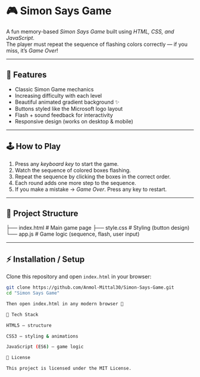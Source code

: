 # 🎮 Simon Says Game

A fun memory-based *Simon Says Game* built using *HTML, CSS, and JavaScript*.  
The player must repeat the sequence of flashing colors correctly — if you miss, it’s *Game Over*!

---

## 🚀 Features
- Classic Simon Game mechanics 
- Increasing difficulty with each level
- Beautiful animated gradient background ✨
- Buttons styled like the Microsoft logo layout
- Flash + sound feedback for interactivity
- Responsive design (works on desktop & mobile)

---

## 🕹 How to Play
1. Press any *keyboard key* to start the game.
2. Watch the sequence of colored boxes flashing.
3. Repeat the sequence by clicking the boxes in the correct order.
4. Each round adds one more step to the sequence.
5. If you make a mistake → *Game Over*. Press any key to restart.

---

## 📂 Project Structure
├── index.html # Main game page
├── style.css # Styling (button design)
└── app.js # Game logic (sequence, flash, user input)


---

## ⚡ Installation / Setup
Clone this repository and open `index.html` in your browser:

```bash
git clone https://github.com/Anmol-Mittal30/Simon-Says-Game.git
cd "Simon Says Game"

Then open index.html in any modern browser 🎉

🎨 Tech Stack

HTML5 – structure

CSS3 – styling & animations

JavaScript (ES6) – game logic

📜 License

This project is licensed under the MIT License.